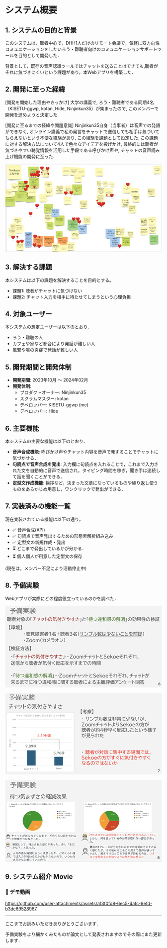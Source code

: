 # システム概要

## 1. システムの目的と背景
このシステムは，聴者中心で，DHH1人だけのリモート会議で，気軽に双方向性コミュニケーションをしたいろう・難聴者向けのコミュニケーションサポートツールを目的として開発した．

背景として，既存の音声認識ツールではチャットを送ることはできても,聴者がそれに気づきにくいという課題があり，本Webアプリを構築した．

## 2. 開発に至った経緯
[開発を開始した理由やきっかけ]
大学の講義で, ろう・難聴者である同期4名（KISETU-ggwp, kotan, Hide, Ninjinkun35）が集まったので, このメンバーで開発を進めようと決定した.

[開発に至るまでの経緯や問題意識]
Ninjinkun35自身（当事者）は音声での発語ができなく, オンライン講義で私の発言をチャットで送信しても相手は気づいてもらえないという不便な経験があり, この経験を課題として設定した. この課題に対する解決方法について4人で色々なアイデアを投げかけ, 最終的には聴者が気づきやすい聴覚情報を活用した手段である呼びかけ声や, チャットの音声読み上げ機能の開発に至った. 

![miro-MTG](/image/miro-MTG.png)

## 3. 解決する課題
本システムは以下の課題を解決することを目的とする。  

- 課題1: 聴者がチャットに気づけない
- 課題2: チャット入力を相手に待たせてしまうという心理負担

## 4. 対象ユーザー
本システムの想定ユーザーは以下のとおり．

- ろう・難聴の人
- カフェや家など都合により発話が難しい人
- 風邪や喉の炎症で発話が難しい人

## 5. 開発期間と開発体制
- **開発期間**: 2023年10月 〜 2024年02月  
- **開発体制**:  
  - プロダクトオーナー: Ninjinkun35
  - スクラムマスター: kotan
  - デベロッパー: KISETU-ggwp (me)
  - デベロッパー: Hide

## 6. 主要機能
本システムの主要な機能は以下のとおり．

- **音声合成機能**: 呼びかけ声やチャット内容を音声で発することでチャットに気づかせる．
- **句読点で音声合成を発出**: 入力欄に句読点を入れることで，これまで入力された文を自動的に音声で送信され，タイピング時間を稼ぎ，聞き手は連続して話を聞くことができる．
- **定型文作成機能**: 挨拶など，決まった文章になっているものや繰り返し使うものをあらかじめ用意し，ワンクリックで発出ができる．

## 7. 実装済みの機能一覧
現在実装されている機能は以下の通り。

- ✅ 音声合成(API)
- ✅ 句読点で音声発出するための形態素解析組み込み
- ✅ 定型文の新規作成・発出
- ⏳ どこまで発出しているかが分かる．
- ⏳ 個人個人が用意した定型文の保存

(現在は，メンバー不足により活動停止中)

## 8. 予備実験
 Webアプリが実際にどの程度役立っているのかを調べた．

![yobi-zikken01](/image/yobi-zikken-01.png)

![yobi-zikken01](/image/yobi-zikken-02.png)
 
![yobi-zikken01](/image/yobi-zikken-03.png)


## 9. システム紹介 Movie

### 🎥 デモ動画

https://github.com/user-attachments/assets/a13f0fd8-6ec5-4afc-9efd-b3de69528967

---
ここまでお読みいただきありがとうございます．

予備実験をより細かくみたものが論文として発表されますのでその際にまた更新します．


